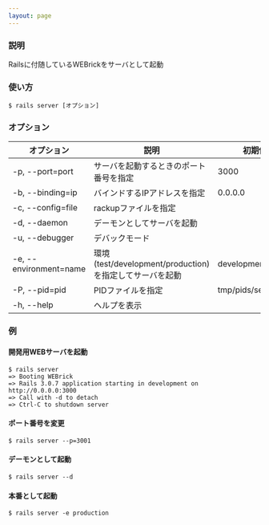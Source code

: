 ```yaml
---
layout: page
---
```

### 説明
Railsに付随しているWEBrickをサーバとして起動

### 使い方
    $ rails server [オプション]

### オプション

オプション                  | 説明                                         | 初期値
---------------------- | ------------------------------------------ | -------------------
-p, --port=port        | サーバを起動するときのポート番号を指定                        | 3000
-b, --binding=ip       | バインドするIPアドレスを指定                            | 0.0.0.0
-c, --config=file      | rackupファイルを指定                              |
-d, --daemon           | デーモンとしてサーバを起動                              |
-u, --debugger         | デバックモード                                    |
-e, --environment=name | 環境(test/development/production)を指定してサーバを起動 | development
-P, --pid=pid          | PIDファイルを指定                                 | tmp/pids/server.pid
-h, --help             | ヘルプを表示                                     |

### 例
#### 開発用WEBサーバを起動
    $ rails server
    => Booting WEBrick
    => Rails 3.0.7 application starting in development on http://0.0.0.0:3000
    => Call with -d to detach
    => Ctrl-C to shutdown server

#### ポート番号を変更
    $ rails server --p=3001

#### デーモンとして起動
    $ rails server --d

#### 本番として起動
    $ rails server -e production